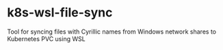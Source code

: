 # k8s-wsl-file-sync
Tool for syncing files with Cyrillic names from Windows network shares to Kubernetes PVC using WSL
